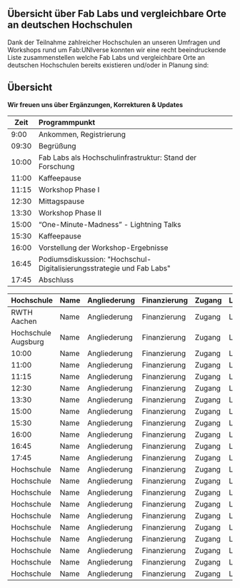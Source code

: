 ## Übersicht über Fab Labs und vergleichbare Orte an deutschen Hochschulen
Dank der Teilnahme zahlreicher Hochschulen an unseren Umfragen und Workshops rund um Fab:UNIverse konnten wir eine recht beeindruckende Liste zusammenstellen welche Fab Labs und vergleichbare Orte an deutschen Hochschulen bereits existieren und/oder in Planung sind:


## Übersicht

**Wir freuen uns über Ergänzungen, Korrekturen & Updates**

| Zeit          | Programmpunkt          | 
| ------------- |:-----------------------| 
| 9:00          | Ankommen, Registrierung|
| 09:30         | Begrüßung              |
| 10:00         | Fab Labs als Hochschulinfrastruktur: Stand der Forschung |
| 11:00         | Kaffeepause           |
| 11:15         | Workshop Phase I|
| 12:30         | Mittagspause|
| 13:30         | Workshop Phase II|
| 15:00         | “One-Minute-Madness” - Lightning Talks|
| 15:30         | Kaffeepause|
| 16:00         | Vorstellung der Workshop-Ergebnisse|
| 16:45         | Podiumsdiskussion: "Hochschul-Digitalisierungsstrategie und Fab Labs"|
| 17:45         | Abschluss|


| Hochschule        | Name          | Angliederung | Finanzierung | Zugang | Lehre  |
| ------------- |:-----------------|:-------------|:--------------|:-------------|:-------------|  
| RWTH Aachen   | Name          | Angliederung | Finanzierung | Zugang | Lehre  |
| Hochschule Augsburg | Name          | Angliederung | Finanzierung | Zugang | Lehre  |
| 10:00         | Name          | Angliederung | Finanzierung | Zugang | Lehre  |
| 11:00         | Name          | Angliederung | Finanzierung | Zugang | Lehre  |
| 11:15         | Name          | Angliederung | Finanzierung | Zugang | Lehre  |
| 12:30         | Name          | Angliederung | Finanzierung | Zugang | Lehre  |
| 13:30         | Name          | Angliederung | Finanzierung | Zugang | Lehre  |
| 15:00         | Name          | Angliederung | Finanzierung | Zugang | Lehre  |
| 15:30         | Name          | Angliederung | Finanzierung | Zugang | Lehre  |
| 16:00         | Name          | Angliederung | Finanzierung | Zugang | Lehre  |
| 16:45         | Name          | Angliederung | Finanzierung | Zugang | Lehre  |
| 17:45         | Name          | Angliederung | Finanzierung | Zugang | Lehre  |
|Hochschule        | Name          | Angliederung | Finanzierung | Zugang | Lehre  |
|Hochschule        | Name          | Angliederung | Finanzierung | Zugang | Lehre  |
|Hochschule        | Name          | Angliederung | Finanzierung | Zugang | Lehre  |
|Hochschule        | Name          | Angliederung | Finanzierung | Zugang | Lehre  |
|Hochschule        | Name          | Angliederung | Finanzierung | Zugang | Lehre  |
|Hochschule        | Name          | Angliederung | Finanzierung | Zugang | Lehre  |
|Hochschule        | Name          | Angliederung | Finanzierung | Zugang | Lehre  |
|Hochschule        | Name          | Angliederung | Finanzierung | Zugang | Lehre  |
|Hochschule        | Name          | Angliederung | Finanzierung | Zugang | Lehre  |
|Hochschule        | Name          | Angliederung | Finanzierung | Zugang | Lehre  |


